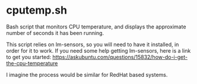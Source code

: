 # cputemp.sh

Bash script that monitors CPU temperature, and displays the approximate number of seconds it has been running.

This script relies on lm-sensors, so you will need to have it installed, in order for it to work. If you need some help getting lm-sensors, here is a link to get you started: https://askubuntu.com/questions/15832/how-do-i-get-the-cpu-temperature

I imagine the process would be similar for RedHat based systems.
